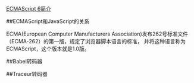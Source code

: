 ﻿[ECMAScript 6简介](http://es6.ruanyifeng.com/#docs/intro)

##ECMAScript和JavaScript的关系

ECMA(European Computer Manufacturers Association)发布262号标准文件（ECMA-262）的第一版，规定了浏览器脚本语言的标准，
并将这种语言称为ECMAScript，这个版本就是1.0版。

##Babel转码器


##Traceur转码器



